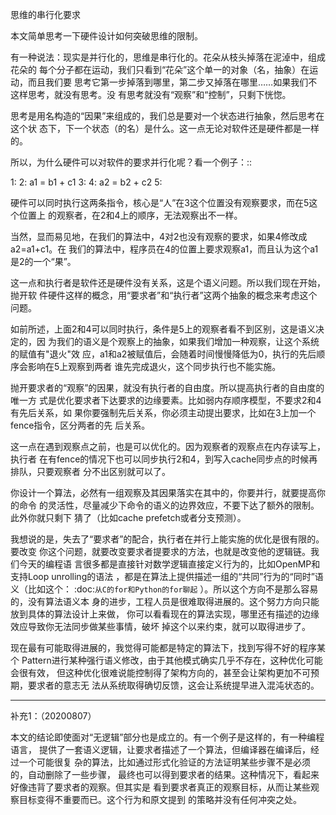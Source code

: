 思维的串行化要求

本文简单思考一下硬件设计如何突破思维的限制。

有一种说法：现实是并行化的，思维是串行化的。花朵从枝头掉落在泥淖中，组成花朵的
每个分子都在运动，我们只看到“花朵”这个单一的对象（名，抽象）在运动，而且我们要
思考它第一步掉落到哪里，第二步又掉落在哪里……如果我们不这样思考，就没有思考。没
有思考就没有“观察”和“控制”，只剩下恍惚。

思考是用名构造的“因果”来组成的，我们总是要对一个状态进行抽象，然后思考在这个状
态下，下一个状态（的名）是什么。这一点无论对软件还是硬件都是一样的。

所以，为什么硬件可以对软件的要求并行化呢？看一个例子：::

  1:
  2: a1 = b1 + c1
  3:
  4: a2 = b2 + c2
  5:

硬件可以同时执行这两条指令，核心是“人”在3这个位置没有观察要求，而在5这个位置上
的观察者，在2和4上的顺序，无法观察出不一样。

当然，显而易见地，在我们的算法中，4对2也没有观察的要求，如果4修改成a2=a1+c1。在
我们的算法中，程序员在4的位置上要求观察a1，而且认为这个a1是2的一个“果”。

这一点和执行者是软件还是硬件没有关系，这是个语义问题。所以我们现在开始，抛开软
件硬件这样的概念，用“要求者”和“执行者”这两个抽象的概念来考虑这个问题。

如前所述，上面2和4可以同时执行，条件是5上的观察者看不到区别，这是语义决定的，因
为我们的语义是个观察上的抽象，如果我们增加一种观察，让这个系统的赋值有"退火"效
应，a1和a2被赋值后，会随着时间慢慢降低为0，执行的先后顺序会影响在5上观察到两者
谁先完成退火，这个同步执行也不能实施。

抛开要求者的“观察”的因果，就没有执行者的自由度。所以提高执行者的自由度的唯一方
式是优化要求者下达要求的边缘要素。比如弱内存顺序模型，不要求2和4有先后关系，如
果你要强制先后关系，你必须主动提出要求，比如在3上加一个fence指令，区分两者的先
后关系。

这一点在遇到观察点之前，也是可以优化的。因为观察者的观察点在内存读写上，执行者
在有fence的情况下也可以同步执行2和4，到写入cache同步点的时候再排队，只要观察者
分不出区别就可以了。

你设计一个算法，必然有一组观察及其因果落实在其中的，你要并行，就要提高你的命令
的灵活性，尽量减少下命令的语义的边界效应，不要下达了额外的限制。此外你就只剩下
猜了（比如cache prefetch或者分支预测）。

我想说的是，失去了“要求者”的配合，执行者在并行上能实施的优化是很有限的。要改变
你这个问题，就要改变要求者提要求的方法，也就是改变他的逻辑链。我们今天的编程语
言很多都是直接针对数学逻辑直接定义行为的，比如OpenMP和支持Loop unrolling的语法
，都是在算法上提供描述一组的“共同”行为的“同时”语义（比如这个：
:doc:`从C的for和Python的for聊起` ）。所以这个方向不是那么容易的，没有算法语义本
身的进步，工程人员是很难取得进展的。这个努力方向只能放到具体的算法设计上来做，
你可以看看现在的算法实现，哪里还有描述的边缘效应导致你无法同步做某些事情，破坏
掉这个以来约束，就可以取得进步了。

现在最有可能取得进展的，我觉得可能都是特定的算法下，找到写得不好的程序某个
Pattern进行某种强行语义修改，由于其他模式确实几乎不存在，这种优化可能会很有效，
但这种优化很难说能控制得了架构方向的，甚至会让架构更加不可预期，要求者的意志无
法从系统取得确切反馈，这会让系统提早进入混沌状态的。

------------------

补充1：（20200807）

本文的结论即使面对“无逻辑”部分也是成立的。有一个例子是这样的，有一种编程语言，
提供了一套语义逻辑，让要求者描述了一个算法，但编译器在编译后，经过一个可能很复
杂的算法，比如通过形式化验证的方法证明某些步骤不是必须的，自动删除了一些步骤，
最终也可以得到要求者的结果。这种情况下，看起来好像违背了要求者的观察。但其实是
看到要求者真正的观察目标，从而让某些观察目标变得不重要而已。这个行为和原文提到
的策略并没有任何冲突之处。
